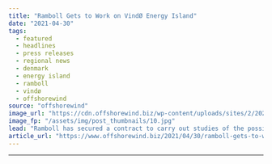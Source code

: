 ```yaml
---
title: "Ramboll Gets to Work on VindØ Energy Island"
date: "2021-04-30"
tags: 
  - featured
  - headlines
  - press releases
  - regional news
  - denmark
  - energy island
  - ramboll
  - vindø
  - offshorewind
source: "offshorewind"
image_url: "https://cdn.offshorewind.biz/wp-content/uploads/sites/2/2021/04/30102003/Ramboll-Gets-to-Work-on-Vind%C3%98-Energy-Island.jpg"
image_fp: "/assets/img/post_thumbnails/10.jpg"
lead: "Ramboll has secured a contract to carry out studies of the possible activities on"
article_url: "https://www.offshorewind.biz/2021/04/30/ramboll-gets-to-work-on-vindo-energy-island/"
---
```


---
